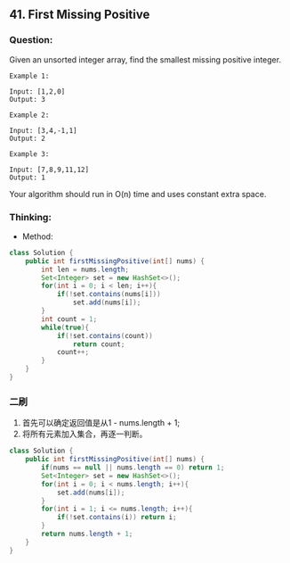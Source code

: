 ## 41. First Missing Positive

### Question:
Given an unsorted integer array, find the smallest missing positive integer.
```
Example 1:

Input: [1,2,0]
Output: 3

Example 2:

Input: [3,4,-1,1]
Output: 2

Example 3:

Input: [7,8,9,11,12]
Output: 1
```
Your algorithm should run in O(n) time and uses constant extra space.

### Thinking:
* Method:

```Java
class Solution {
    public int firstMissingPositive(int[] nums) {
        int len = nums.length;
        Set<Integer> set = new HashSet<>();
        for(int i = 0; i < len; i++){
            if(!set.contains(nums[i]))
                set.add(nums[i]);
        }
        int count = 1;
        while(true){
            if(!set.contains(count))
                return count;
            count++;
        }
    }
}
```

### 二刷
1. 首先可以确定返回值是从1 - nums.length + 1;
2. 将所有元素加入集合，再逐一判断。

```Java
class Solution {
    public int firstMissingPositive(int[] nums) {
        if(nums == null || nums.length == 0) return 1;
        Set<Integer> set = new HashSet<>();
        for(int i = 0; i < nums.length; i++){
            set.add(nums[i]);
        }
        for(int i = 1; i <= nums.length; i++){
            if(!set.contains(i)) return i;
        }
        return nums.length + 1;
    }
}
```